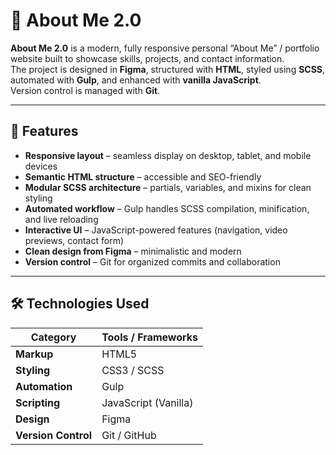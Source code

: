 # 🌿 About Me 2.0

**About Me 2.0** is a modern, fully responsive personal “About Me” / portfolio website built to showcase skills, projects, and contact information.  
The project is designed in **Figma**, structured with **HTML**, styled using **SCSS**, automated with **Gulp**, and enhanced with **vanilla JavaScript**.  
Version control is managed with **Git**.

---

## 🚀 Features

- **Responsive layout** – seamless display on desktop, tablet, and mobile devices  
- **Semantic HTML structure** – accessible and SEO-friendly  
- **Modular SCSS architecture** – partials, variables, and mixins for clean styling  
- **Automated workflow** – Gulp handles SCSS compilation, minification, and live reloading  
- **Interactive UI** – JavaScript-powered features (navigation, video previews, contact form)  
- **Clean design from Figma** – minimalistic and modern  
- **Version control** – Git for organized commits and collaboration

---

## 🛠️ Technologies Used

| Category | Tools / Frameworks |
|-----------|--------------------|
| **Markup** | HTML5 |
| **Styling** | CSS3 / SCSS |
| **Automation** | Gulp |
| **Scripting** | JavaScript (Vanilla) |
| **Design** | Figma |
| **Version Control** | Git / GitHub |
